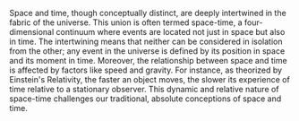 
Space and time, though conceptually distinct, are deeply intertwined in the fabric of the universe. This union is often termed space-time, a four-dimensional continuum where events are located not just in space but also in time. The intertwining means that neither can be considered in isolation from the other; any event in the universe is defined by its position in space and its moment in time. Moreover, the relationship between space and time is affected by factors like speed and gravity. For instance, as theorized by Einstein's Relativity, the faster an object moves, the slower its experience of time relative to a stationary observer. This dynamic and relative nature of space-time challenges our traditional, absolute conceptions of space and time.

